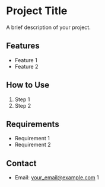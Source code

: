 # Project Title
A brief description of your project.

## Features
- Feature 1
- Feature 2

## How to Use
1. Step 1
2. Step 2

## Requirements
- Requirement 1
- Requirement 2

## Contact
- Email: your_email@example.com
1
